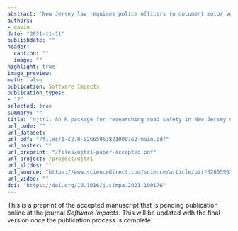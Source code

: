 ```yaml
---
abstract: 'New Jersey law requires police officers to document motor vehicle collisions on a standardized form known as NJTR-1. The data collected via this form contain detailed information about motor vehicle crashes as well as drivers, vehicles & pedestrians involved in crashes, a valuable, but often underutilized resource for studying road safety in New Jersey. This paper presents njtr1, an R package that enables road safety and urban planning research in New Jersey by facilitating the easy download, automated cleaning and analysis of the raw crash table data published by the New Jersey Department of Transportation using the R programming language.'
authors:
- gavin
date: "2021-11-11"
publishdate: ""
header:
  caption: ""
  image: ""
highlight: true
image_preview: 
math: false
publication: Software Impacts
publication_types:
- "2"
selected: true
summary: ""
title: "njtr1: An R package for researching road safety in New Jersey using open crash data"
url_code: ""
url_dataset: 
url_pdf: "/files/1-s2.0-S2665963821000762-main.pdf"
url_poster: ""
url_preprint: "/files/njtr1-paper-accepted.pdf"
url_project: /project/njtr1
url_slides: ""
url_source: "https://www.sciencedirect.com/science/article/pii/S2665963821000762"
url_video: ""
doi: "https://doi.org/10.1016/j.simpa.2021.100176"
---
```


This is a preprint of the accepted manuscript that is pending publication online at the journal *Software Impacts*. This will be updated with the final version once the publication process is complete.